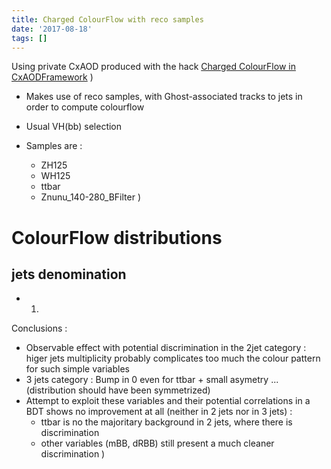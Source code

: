 ```yaml
---
title: Charged ColourFlow with reco samples
date: '2017-08-18'
tags: []
---
```

Using private CxAOD produced with the hack 
[Charged ColourFlow in CxAODFramework](quiver-note-url/F1D604F1-9E69-41CE-82DC-D6655A523AC9)
)
* Makes use of reco samples, with Ghost-associated tracks to jets in order to compute colourflow
* Usual VH(bb) selection

* Samples are : 
  * ZH125
  * WH125
  * ttbar
  * Znunu_140-280_BFilter
)
# ColourFlow distributions

## jets denomination
* 1)
Conclusions :
* Observable effect with potential discrimination in the 2jet category : higer jets multiplicity probably complicates too much the colour pattern for such simple variables
* 3 jets category : Bump in 0 even for ttbar + small asymetry ... (distribution should have been symmetrized)
* Attempt to exploit these variables and their potential correlations in a BDT shows no improvement at all (neither in 2 jets nor in 3 jets) :
  * ttbar is no the majoritary background in 2 jets, where there is discrimination
  * other variables (mBB, dRBB) still present a much cleaner discrimination
)
